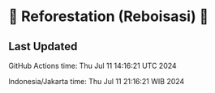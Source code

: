 
# 🌳 Reforestation (Reboisasi) 🌲

## Last Updated

GitHub Actions time: Thu Jul 11 14:16:21 UTC 2024

Indonesia/Jakarta time: Thu Jul 11 21:16:21 WIB 2024
